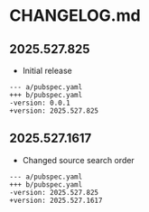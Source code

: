 # CHANGELOG.md

## 2025.527.825

- Initial release

```
--- a/pubspec.yaml
+++ b/pubspec.yaml
-version: 0.0.1
+version: 2025.527.825
```

## 2025.527.1617

- Changed source search order

```
--- a/pubspec.yaml
+++ b/pubspec.yaml
-version: 2025.527.825
+version: 2025.527.1617
```
